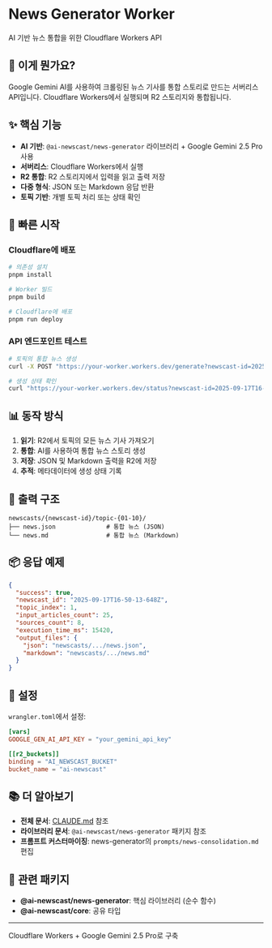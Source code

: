 # News Generator Worker

AI 기반 뉴스 통합을 위한 Cloudflare Workers API

## 🌟 이게 뭔가요?

Google Gemini AI를 사용하여 크롤링된 뉴스 기사를 통합 스토리로 만드는 서버리스 API입니다. Cloudflare Workers에서 실행되며 R2 스토리지와 통합됩니다.

## ✨ 핵심 기능

- **AI 기반**: `@ai-newscast/news-generator` 라이브러리 + Google Gemini 2.5 Pro 사용
- **서버리스**: Cloudflare Workers에서 실행
- **R2 통합**: R2 스토리지에서 입력을 읽고 출력 저장
- **다중 형식**: JSON 또는 Markdown 응답 반환
- **토픽 기반**: 개별 토픽 처리 또는 상태 확인

## 🚀 빠른 시작

### Cloudflare에 배포

```bash
# 의존성 설치
pnpm install

# Worker 빌드
pnpm build

# Cloudflare에 배포
pnpm run deploy
```

### API 엔드포인트 테스트

```bash
# 토픽의 통합 뉴스 생성
curl -X POST "https://your-worker.workers.dev/generate?newscast-id=2025-09-17T16-50-13-648Z&topic-index=1"

# 생성 상태 확인
curl "https://your-worker.workers.dev/status?newscast-id=2025-09-17T16-50-13-648Z"
```

## 📊 동작 방식

1. **읽기**: R2에서 토픽의 모든 뉴스 기사 가져오기
2. **통합**: AI를 사용하여 통합 뉴스 스토리 생성
3. **저장**: JSON 및 Markdown 출력을 R2에 저장
4. **추적**: 메타데이터에 생성 상태 기록

## 🎯 출력 구조

```
newscasts/{newscast-id}/topic-{01-10}/
├── news.json              # 통합 뉴스 (JSON)
└── news.md                # 통합 뉴스 (Markdown)
```

## 📦 응답 예제

```json
{
  "success": true,
  "newscast_id": "2025-09-17T16-50-13-648Z",
  "topic_index": 1,
  "input_articles_count": 25,
  "sources_count": 8,
  "execution_time_ms": 15420,
  "output_files": {
    "json": "newscasts/.../news.json",
    "markdown": "newscasts/.../news.md"
  }
}
```

## 🔧 설정

`wrangler.toml`에서 설정:

```toml
[vars]
GOOGLE_GEN_AI_API_KEY = "your_gemini_api_key"

[[r2_buckets]]
binding = "AI_NEWSCAST_BUCKET"
bucket_name = "ai-newscast"
```

## 📚 더 알아보기

- **전체 문서**: [CLAUDE.md](./CLAUDE.md) 참조
- **라이브러리 문서**: `@ai-newscast/news-generator` 패키지 참조
- **프롬프트 커스터마이징**: news-generator의 `prompts/news-consolidation.md` 편집

## 🔗 관련 패키지

- **@ai-newscast/news-generator**: 핵심 라이브러리 (순수 함수)
- **@ai-newscast/core**: 공유 타입

---

Cloudflare Workers + Google Gemini 2.5 Pro로 구축
